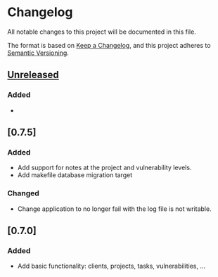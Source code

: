 # Changelog
All notable changes to this project will be documented in this file.

The format is based on [Keep a Changelog](https://keepachangelog.com/en/1.0.0/),
and this project adheres to [Semantic Versioning](https://semver.org/spec/v2.0.0.html).

## [Unreleased]

### Added
-

[Unreleased]: https://github.com/reconmap/application/compare/...

## [0.7.5]

### Added
- Add support for notes at the project and vulnerability levels.
- Add makefile database migration target

### Changed
- Change application to no longer fail with the log file is not writable.

[Unreleased]: https://github.com/reconmap/application/compare/...


## [0.7.0]

### Added
- Add basic functionality: clients, projects, tasks, vulnerabilities, ... 

[Unreleased]: https://github.com/reconmap/application/compare/...


